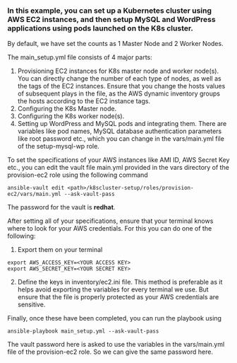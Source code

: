 ### In this example, you can set up a Kubernetes cluster using AWS EC2 instances, and then setup MySQL and WordPress applications using pods launched on the K8s cluster. 
By default, we have set the counts as 1 Master Node and 2 Worker Nodes.

The main_setup.yml file consists of 4 major parts:
1. Provisioning EC2 instances for K8s master node and worker node(s). You can directly change the number of each type of nodes, as well as the tags of the EC2 instances. Ensure that you change the hosts values of subsequent plays in the file, as the AWS dynamic inventory groups the hosts according to the EC2 instance tags.
2. Configuring the K8s Master node.
3. Configuring the K8s worker node(s).
4. Setting up WordPress and MySQL pods and integrating them. There are variables like pod names, MySQL database authentication parameters like root password etc., which you can change in the vars/main.yml file of the setup-mysql-wp role.

To set the specifications of your AWS instances like AMI ID, AWS Secret Key etc., you can edit the vault file main.yml provided in the vars directory of the provision-ec2 role using the following command
```
ansible-vault edit <path>/k8scluster-setup/roles/provision-ec2/vars/main.yml --ask-vault-pass
```
The password for the vault is <b>redhat</b>.

After setting all of your specifications, ensure that your terminal knows where to look for your AWS credentials. For this you can do one of the following:
1. Export them on your terminal
```
export AWS_ACCESS_KEY=<YOUR ACCESS KEY>
export AWS_SECRET_KEY=<YOUR SECRET KEY>
```
2. Define the keys in inventory/ec2.ini file. This method is preferable as it helps avoid exporting the variables for every terminal we use. But ensure that the file is properly protected as your AWS credentials are sensitive.

Finally, once these have been completed, you can run the playbook using
```
ansible-playbook main_setup.yml --ask-vault-pass
```
The vault password here is asked to use the variables in the vars/main.yml file of the provision-ec2 role. So we can give the same password here.


